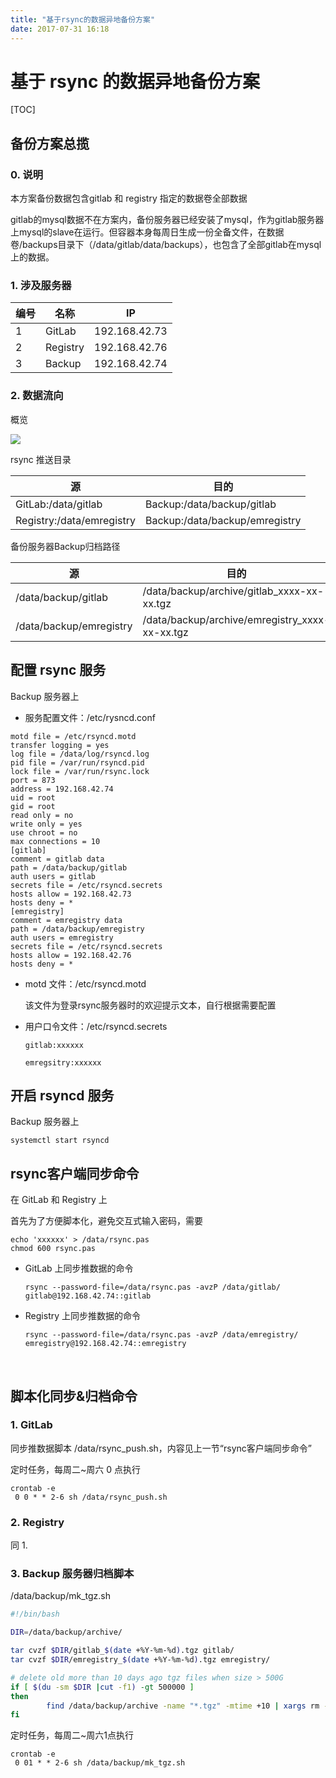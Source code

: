 ```yaml
---
title: "基于rsync的数据异地备份方案"
date: 2017-07-31 16:18
---
```


# 基于 rsync 的数据异地备份方案

[TOC]

## 备份方案总揽

### 0. 说明

本方案备份数据包含gitlab 和 registry 指定的数据卷全部数据

gitlab的mysql数据不在方案内，备份服务器已经安装了mysql，作为gitlab服务器上mysql的slave在运行。但容器本身每周日生成一份全备文件，在数据卷/backups目录下（/data/gitlab/data/backups），也包含了全部gitlab在mysql上的数据。

### 1. 涉及服务器

| 编号   | 名称       | IP            |
| ---- | -------- | ------------- |
| 1    | GitLab   | 192.168.42.73 |
| 2    | Registry | 192.168.42.76 |
| 3    | Backup   | 192.168.42.74 |



### 2. 数据流向

概览

![](http://img.lostsummer.love/wiki-img/内网gitlab和registry备份.png)

rsync 推送目录

| 源                         | 目的                             |
| ------------------------- | ------------------------------ |
| GitLab:/data/gitlab       | Backup:/data/backup/gitlab     |
| Registry:/data/emregistry | Backup:/data/backup/emregistry |

备份服务器Backup归档路径

| 源                       | 目的                                       |
| ----------------------- | ---------------------------------------- |
| /data/backup/gitlab     | /data/backup/archive/gitlab_xxxx-xx-xx.tgz |
| /data/backup/emregistry | /data/backup/archive/emregistry_xxxx-xx-xx.tgz |



## 配置 rsync 服务 

Backup 服务器上

- 服务配置文件：/etc/rysncd.conf

```
motd file = /etc/rsyncd.motd
transfer logging = yes
log file = /data/log/rsyncd.log
pid file = /var/run/rsyncd.pid
lock file = /var/run/rsync.lock
port = 873
address = 192.168.42.74
uid = root
gid = root
read only = no
write only = yes
use chroot = no
max connections = 10
[gitlab]
comment = gitlab data
path = /data/backup/gitlab
auth users = gitlab
secrets file = /etc/rsyncd.secrets
hosts allow = 192.168.42.73
hosts deny = *
[emregistry]
comment = emregistry data
path = /data/backup/emregistry
auth users = emregistry
secrets file = /etc/rsyncd.secrets
hosts allow = 192.168.42.76
hosts deny = *
```

- motd 文件：/etc/rsyncd.motd

  该文件为登录rsync服务器时的欢迎提示文本，自行根据需要配置

- 用户口令文件：/etc/rsyncd.secrets

  ```
  gitlab:xxxxxx
  ```
  ```
  emregsitry:xxxxxx
  ```



## 开启 rsyncd 服务

Backup 服务器上

```
systemctl start rsyncd
```



## rsync客户端同步命令

在 GitLab 和 Registry 上

首先为了方便脚本化，避免交互式输入密码，需要

```
echo 'xxxxxx' > /data/rsync.pas
chmod 600 rsync.pas
```

- GitLab 上同步推数据的命令

  ```
  rsync --password-file=/data/rsync.pas -avzP /data/gitlab/ gitlab@192.168.42.74::gitlab
  ```

- Registry 上同步推数据的命令

  ```
  rsync --password-file=/data/rsync.pas -avzP /data/emregistry/ emregistry@192.168.42.74::emregistry
  ```

  ​

## 脚本化同步&归档命令

### 1. GitLab

同步推数据脚本 /data/rsync_push.sh，内容见上一节“rsync客户端同步命令”

定时任务，每周二~周六 0 点执行

```
crontab -e
 0 0 * * 2-6 sh /data/rsync_push.sh
```

### 2. Registry

同 1.

### 3. Backup 服务器归档脚本

/data/backup/mk_tgz.sh

```bash
#!/bin/bash

DIR=/data/backup/archive/

tar cvzf $DIR/gitlab_$(date +%Y-%m-%d).tgz gitlab/
tar cvzf $DIR/emregistry_$(date +%Y-%m-%d).tgz emregistry/

# delete old more than 10 days ago tgz files when size > 500G
if [ $(du -sm $DIR |cut -f1) -gt 500000 ]
then
        find /data/backup/archive -name "*.tgz" -mtime +10 | xargs rm -f
fi
```

定时任务，每周二~周六1点执行

```
crontab -e
 0 01 * * 2-6 sh /data/backup/mk_tgz.sh
```

